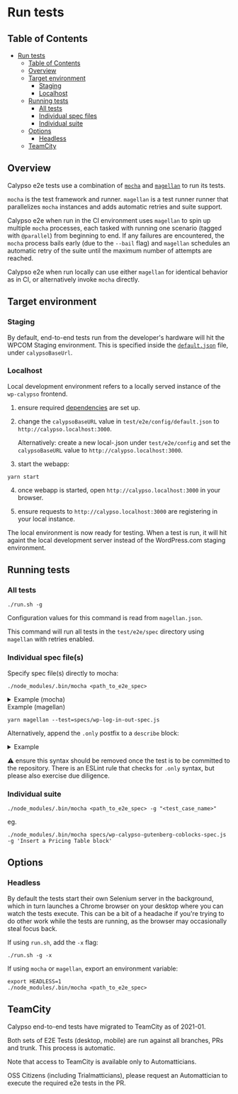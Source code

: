 # Run tests

## Table of Contents

<!-- TOC -->

- [Run tests](#run-tests)
    - [Table of Contents](#table-of-contents)
    - [Overview](#overview)
    - [Target environment](#target-environment)
        - [Staging](#staging)
        - [Localhost](#localhost)
    - [Running tests](#running-tests)
        - [All tests](#all-tests)
        - [Individual spec files](#individual-spec-files)
        - [Individual suite](#individual-suite)
    - [Options](#options)
        - [Headless](#headless)
    - [TeamCity](#teamcity)

<!-- /TOC -->

## Overview

Calypso e2e tests use a combination of [`mocha`](https://mochajs.org/) and [`magellan`](https://github.com/TestArmada/magellan) to run its tests.

`mocha` is the test framework and runner.
`magellan` is a test runner runner that parallelizes `mocha` instances and adds automatic retries and suite support.

Calypso e2e when run in the CI environment uses `magellan` to spin up multiple `mocha` processes, each tasked with running one scenario (tagged with `@parallel`) from beginning to end. If any failures are encountered, the `mocha` process bails early (due to the `--bail` flag) and `magellan` schedules an automatic retry of the suite until the maximum number of attempts are reached.

Calypso e2e when run locally can use either `magellan` for identical behavior as in CI, or alternatively invoke `mocha` directly.

## Target environment

### Staging

By default, end-to-end tests run from the developer's hardware will hit the WPCOM Staging environment. This is specified inside the [`default.json`](config/default.json) file, under `calypsoBaseUrl`.

### Localhost 

Local development environment refers to a locally served instance of the `wp-calypso` frontend.

1. ensure required [dependencies](setup.md#software-environment#steps) are set up.

2. change the `calypsoBaseURL` value in `test/e2e/config/default.json` to `http://calypso.localhost:3000`.

	Alternatively: create a new local-<name>.json under `test/e2e/config` and set the `calypsoBaseURL` value to `http://calypso.localhost:3000`.

3. start the webapp:

```shell
yarn start
```

4. once webapp is started, open `http://calypso.localhost:3000` in your browser.

5. ensure requests to `http://calypso.localhost:3000` are registering in your local instance.

The local environment is now ready for testing. When a test is run, it will hit againt the local development server instead of the WordPress.com staging environment.

## Running tests

### All tests

```
./run.sh -g
```

Configuration values for this command is read from `magellan.json`.

This command will run all tests in the `test/e2e/spec` directory using `magellan` with retries enabled.

### Individual spec file(s)

Specify spec file(s) directly to mocha:

```
./node_modules/.bin/mocha <path_to_e2e_spec>
```

<details>
<summary>Example (mocha)</summary>

```
./node_modules/.bin/mocha specs/wp-calypso-gutenberg-coblocks-spec.js
```
 
</details>

<detail>
<summary>Example (magellan)</summary>

```
yarn magellan --test=specs/wp-log-in-out-spec.js
```
 
</details>

Alternatively, append the `.only` postfix to a `describe` block:

<details>
<summary>Example</summary>

```
describe.only( 'Logging In and Out:', function() {
```
 
</details>

:warning: ensure this syntax should be removed once the test is to be committed to the repository.
There is an ESLint rule that checks for `.only` syntax, but please also exercise due diligence.

### Individual suite

```
./node_modules/.bin/mocha <path_to_e2e_spec> -g "<test_case_name>"
```

eg.

```
./node_modules/.bin/mocha specs/wp-calypso-gutenberg-coblocks-spec.js -g 'Insert a Pricing Table block'
```

## Options

### Headless

By default the tests start their own Selenium server in the background, which in turn launches a Chrome browser on your desktop where you can watch the tests execute. This can be a bit of a headache if you're trying to do other work while the tests are running, as the browser may occasionally steal focus back.

If using `run.sh`, add the `-x` flag:

```shell
./run.sh -g -x
```

If using `mocha` or `magellan`, export an environment variable:

```shell
export HEADLESS=1
./node_modules/.bin/mocha <path_to_e2e_spec>
```

## TeamCity

Calypso end-to-end tests have migrated to TeamCity as of 2021-01.

Both sets of E2E Tests (desktop, mobile) are run against all branches, PRs and trunk. This process is automatic.

Note that access to TeamCity is available only to Automatticians. 

OSS Citizens (including Trialmatticians), please request an Automattician to execute the required e2e tests in the PR.

